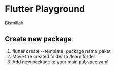 # Flutter Playground
Bismillah

## Create new package
1. flutter create --template=package nama_paket
2. Move the created folder to /learn folder
3. Add new package to your main pubspec.yaml